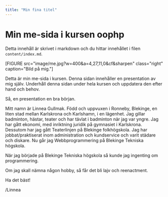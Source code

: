 ```yaml
---
title: "Min fina titel"
---
```

Min me-sida i kursen oophp
=========================

Detta innehåll är skrivet i markdown och du hittar innehållet i filen `content/index.md`.

[FIGURE src="image/me.jpg?w=400&a=4,27,11,0&cf&sharpen" class="right" caption="Bild på mig."]

Detta är min me-sida i kursen. Denna sidan innehåller en presentation av mig själv. Underhåll denna sidan under hela kursen och uppdatera den efter hand och behov.

Så, en presentation en bra början.

Mitt namn är Linnea Gullmak. Född och uppvuxen i Ronneby, Blekinge, en liten stad mellan Karlskrona och Karlshamn, i en lägenhet. Jag gillar badminton, hästar, teater och har tävlat i badminton när jag var yngre. Jag har gått ekonomi, med inriktning juridik på gymnasiet i Karlskrona. Dessutom har jag gått Teaterlinjen på Blekinge folkhögskola. Jag har jobbat/praktiserat inom administration och kundservice och varit städare och diskare. Nu går jag Webbprogrammering på Blekinge Tekniska högskola.

När jag började på Blekinge Tekniska högskola så kunde jag ingenting om programmering.

Om jag skall nämna någon hobby, så får det bli lajv och reenactment.

Ha det bäst!

/Linnea
